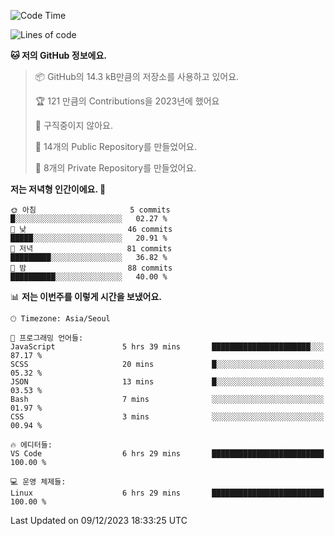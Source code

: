   <!--START_SECTION:waka-->
![Code Time](http://img.shields.io/badge/Code%20Time-290%20hrs%2020%20mins-blue)

![Lines of code](https://img.shields.io/badge/%EC%A0%80%EB%8A%94%20%EC%97%AC%ED%83%9C%EA%B9%8C%EC%A7%80%20-181.9%20thousand%20%EC%A4%84%EC%9D%98%20%EC%BD%94%EB%93%9C%EB%A5%BC%20%EC%9E%91%EC%84%B1%ED%96%88%EC%96%B4%EC%9A%94.-blue)

**🐱 저의 GitHub 정보에요.** 

> 📦 GitHub의 14.3 kB만큼의 저장소를 사용하고 있어요. 
 > 
> 🏆 121 만큼의 Contributions을 2023년에 했어요
 > 
> 🚫 구직중이지 않아요.
 > 
> 📜 14개의 Public Repository를 만들었어요. 
 > 
> 🔑 8개의 Private Repository를 만들었어요. 
 > 
**저는 저녁형 인간이에요. 🦉** 

```text
🌞 아침                     5 commits           █░░░░░░░░░░░░░░░░░░░░░░░░   02.27 % 
🌆 낮　                     46 commits          █████░░░░░░░░░░░░░░░░░░░░   20.91 % 
🌃 저녁                     81 commits          █████████░░░░░░░░░░░░░░░░   36.82 % 
🌙 밤　                     88 commits          ██████████░░░░░░░░░░░░░░░   40.00 % 
```


📊 **저는 이번주를 이렇게 시간을 보냈어요.** 

```text
🕑︎ Timezone: Asia/Seoul

💬 프로그래밍 언어들: 
JavaScript               5 hrs 39 mins       ██████████████████████░░░   87.17 % 
SCSS                     20 mins             █░░░░░░░░░░░░░░░░░░░░░░░░   05.32 % 
JSON                     13 mins             █░░░░░░░░░░░░░░░░░░░░░░░░   03.53 % 
Bash                     7 mins              ░░░░░░░░░░░░░░░░░░░░░░░░░   01.97 % 
CSS                      3 mins              ░░░░░░░░░░░░░░░░░░░░░░░░░   00.94 % 

🔥 에디터들: 
VS Code                  6 hrs 29 mins       █████████████████████████   100.00 % 

💻 운영 체제들: 
Linux                    6 hrs 29 mins       █████████████████████████   100.00 % 
```


 Last Updated on 09/12/2023 18:33:25 UTC
<!--END_SECTION:waka-->
